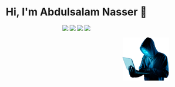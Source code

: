 <h1 align="center">Hi, I'm Abdulsalam Nasser 👋</h1>
<p align="center">
    <a href="https://twitter.com/s200_n"><img src="https://img.shields.io/badge/twitter-%231FA1F1?style=flat&logo=twitter&logoColor=white"/></a>
    <a href="https://www.linkedin.com/in/abdulsalam-alnweeser-b3493b275"><img src="https://img.shields.io/badge/linkedin-%230177B5?style=flat&logo=linkedin&logoColor=white"/></a>
    <a href="https://www.snapchat.com/add/s200oo"><img src="https://img.shields.io/badge/snapchat-yellow?style=flat&logo=snapchat&logoColor=white"/></a>
    <a href="https://www.instagram.com/s2000.n/"><img src="https://img.shields.io/badge/instagram-%23E4415F?style=flat&logo=instagram&logoColor=white"/></a>
  </p>


  
  <img src="https://github.com/s2000n/s2000n/blob/main/cybersecurity.png" align="right" width="25%"/>

